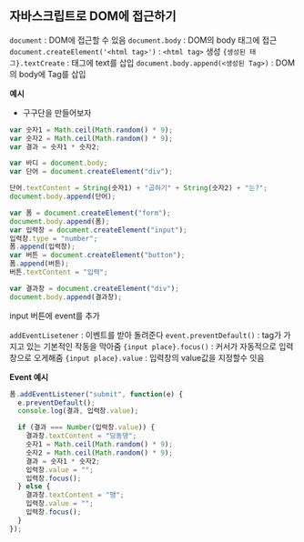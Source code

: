 ## 자바스크립트로 DOM에 접근하기

`document` : DOM에 접근할 수 있음
`document.body` : DOM의 body 태그에 접근
`document.createElement('<html tag>')` : `<html tag>` 생성
`{생성된 태그}.textCreate` : 태그에 text를 삽입
`document.body.append(<생성된 Tag>)` : DOM의 body에 Tag를 삽입

**예시**

- 구구단을 만들어보자

```javascript
var 숫자1 = Math.ceil(Math.random() * 9);
var 숫자2 = Math.ceil(Math.random() * 9);
var 결과 = 숫자1 * 숫자2;

var 바디 = document.body;
var 단어 = document.createElement("div");

단어.textContent = String(숫자1) + "곱하기" + String(숫자2) + "는?";
document.body.append(단어);

var 폼 = document.createElement("form");
document.body.append(폼);
var 입력창 = document.createElement("input");
입력창.type = "number";
폼.append(입력창);
var 버튼 = document.createElement("button");
폼.append(버튼);
버튼.textContent = "입력";

var 결과창 = document.createElement("div");
document.body.append(결과창);
```

input 버튼에 event를 추가

`addEventLisetener` : 이벤트를 받아 돌려준다
`event.preventDefault()` : tag가 가지고 있는 기본적인 작동을 막아줌
`{input place}.focus()` : 커서가 자동적으로 입력창으로 오게해줌
`{input place}.value` : 입력창의 value값을 지정할수 잇음

**Event 예시**

```javascript
폼.addEventListener("submit", function(e) {
  e.preventDefault();
  console.log(결과, 입력창.value);

  if (결과 === Number(입력창.value)) {
    결과창.textContent = "딩동댕";
    숫자1 = Math.ceil(Math.random() * 9);
    숫자2 = Math.ceil(Math.random() * 9);
    결과 = 숫자1 * 숫자2;
    입력창.value = "";
    입력창.focus();
  } else {
    결과창.textContent = "땡";
    입력창.value = "";
    입력창.focus();
  }
});
```
